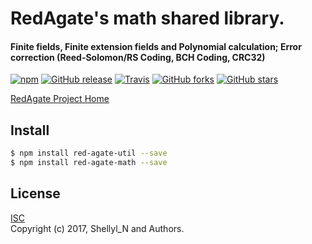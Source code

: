 # RedAgate's math shared library.
#### Finite fields, Finite extension fields and Polynomial calculation; Error correction (Reed-Solomon/RS Coding, BCH Coding, CRC32)


[![npm](https://img.shields.io/npm/v/red-agate-math.svg)](https://www.npmjs.com/package/red-agate-math)
[![GitHub release](https://img.shields.io/github/release/shellyln/red-agate-math.svg)](https://github.com/shellyln/red-agate-math/releases)
[![Travis](https://img.shields.io/travis/shellyln/red-agate-math/master.svg)](https://travis-ci.org/shellyln/red-agate-math)
[![GitHub forks](https://img.shields.io/github/forks/shellyln/red-agate-math.svg?style=social&label=Fork)](https://github.com/shellyln/red-agate-math/fork)
[![GitHub stars](https://img.shields.io/github/stars/shellyln/red-agate-math.svg?style=social&label=Star)](https://github.com/shellyln/red-agate-math)


[RedAgate Project Home](https://github.com/shellyln/red-agate)


## Install

```bash
$ npm install red-agate-util --save
$ npm install red-agate-math --save
```


## License
[ISC](https://github.com/shellyln/red-agate-math/blob/master/LICENSE.md)  
Copyright (c) 2017, Shellyl_N and Authors.
